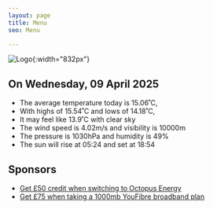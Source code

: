 ```yaml
---
layout: page
title: Menu
seo: Menu

---
```


![Logo](/images/logo.jpg){:width="832px"}

<!-- weather_marker starts -->
## On Wednesday, 09 April 2025

- The average temperature today is 15.06˚C,
- With highs of 15.54˚C and lows of 14.18˚C,
- It may feel like 13.9˚C with clear sky
- The wind speed is 4.02m/s and visibility is 10000m
- The pressure is 1030hPa and humidity is 49%
- The sun will rise at 05:24 and set at 18:54

<!-- weather_marker ends -->

## Sponsors

- [Get £50 credit when switching to Octopus Energy](https://bit.ly/3oD1nnS)
- [Get £75 when taking a 1000mb YouFibre broadband plan](https://aklam.io/91zWhU?)



